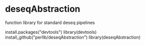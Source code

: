 # deseqAbstraction
function library for standard deseq pipelines

install.packages("devtools")
library(devtools)
install_github("perllb/deseqAbstraction")
library(deseqAbstraction)

